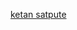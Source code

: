 [ketan satpute](https://github.com/Nateksatpute/markdown-portfolio/edit/add-images-links/_includes/03-links.md?pr=%2FNateksatpute%2Fmarkdown-portfolio%2Fpull%2F3)
